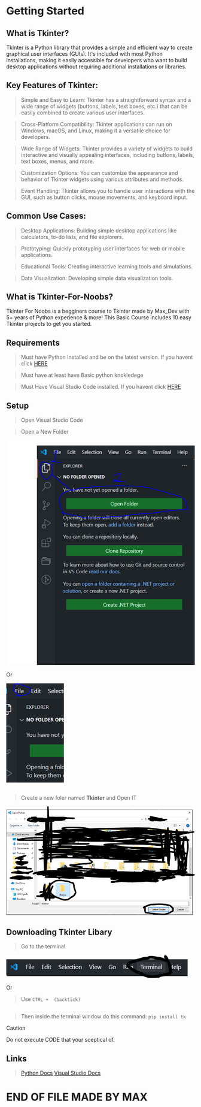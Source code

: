 # Getting Started

## What is Tkinter?

Tkinter is a Python library that provides a simple and efficient way to create graphical user interfaces (GUIs). It's included with most Python installations, making it easily accessible for developers who want to build desktop applications without requiring additional installations or libraries.   

## Key Features of Tkinter:

> Simple and Easy to Learn: Tkinter has a straightforward syntax and a wide range of widgets (buttons, labels, text boxes, etc.) that can be easily combined to create various user interfaces.   

> Cross-Platform Compatibility: Tkinter applications can run on Windows, macOS, and Linux, making it a versatile choice for developers.   

> Wide Range of Widgets: Tkinter provides a variety of widgets to build interactive and visually appealing interfaces, including buttons, labels, text boxes, menus, and more.   

> Customization Options: You can customize the appearance and behavior of Tkinter widgets using various attributes and methods.   

> Event Handling: Tkinter allows you to handle user interactions with the GUI, such as button clicks, mouse movements, and keyboard input.

## Common Use Cases:

> Desktop Applications: Building simple desktop applications like calculators, to-do lists, and file explorers.   

> Prototyping: Quickly prototyping user interfaces for web or mobile applications.   

>Educational Tools: Creating interactive learning tools and simulations.

>Data Visualization: Developing simple data visualization tools.

## What is Tkinter-For-Noobs?

Tkinter For Noobs is a begginers course to Tkinter made by Max_Dev with 5+ years of Python experience & more!
This Basic Course includes 10 easy Tkinter projects to get you started.

## Requirements

> Must have Python Installed and be on the latest version. If you havent click [HERE](https://www.python.org/downloads/)

> Must have at least have Basic python knokledege

> Must Have Visual Studio Code installed. If you havent click [HERE](https://code.visualstudio.com/)

## Setup

> Open Visual Studio Code

> Open a New Folder

![1](Images/Help1.PNG)

Or 

![1](Images/Help2.PNG)

##
> Create a new foler named **Tkinter** and Open IT

![1](Images/Help3.PNG)

## Downloading Tkinter Libary

> Go to the terminal

![1](Images/Help4.PNG)

Or

> Use `CTRL +  (backtick)`

##

> Then inside the terminal window do this command: `pip install tk`

> [!CAUTION]
> Do not execute CODE that your sceptical of.

## Links

> [Python Docs](https://docs.python.org/3/)
> [Visual Studio Docs](https://code.visualstudio.com/docs)

# END OF FILE MADE BY MAX
